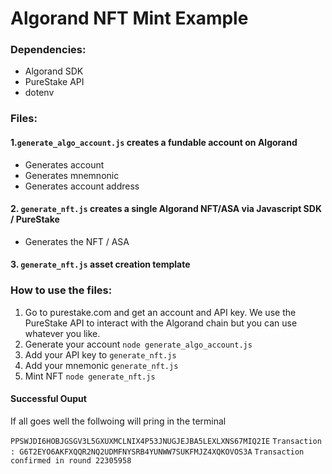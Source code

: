 # Algorand NFT Mint Example

### Dependencies:
- Algorand SDK 
- PureStake API
- dotenv

### Files:

#### 1.`generate_algo_account.js` creates a fundable account on Algorand

- Generates account 
- Generates mnemnonic 
- Generates account address



#### 2. `generate_nft.js` creates a single Algorand NFT/ASA via Javascript SDK / PureStake

- Generates the NFT / ASA



#### 3. `generate_nft.js` asset creation template


### How to use the files: 

1. Go to purestake.com and get an account and API key. We use the PureStake API to interact with the Algorand chain but you can use whatever you like.
2. Generate your account `node generate_algo_account.js`
3. Add your API key to `generate_nft.js `
4. Add your mnemonic `generate_nft.js` 
5. Mint NFT `node generate_nft.js`

#### Successful Ouput
If all goes well the follwoing will pring in the terminal 

`PPSWJDI6HOBJGSGV3L5GXUXMCLNIX4P53JNUGJEJBA5LEXLXNS67MIQ2IE`
`Transaction : G6T2EYO6AKFXQQR2NQ2UDMFNYSRB4YUNWW7SUKFMJZ4XQKOVOS3A`
`Transaction confirmed in round 22305958`

